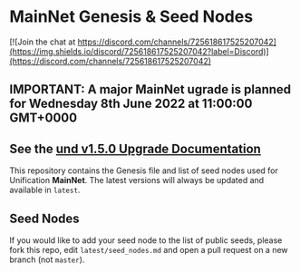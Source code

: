 # MainNet Genesis & Seed Nodes

[![Join the chat at https://discord.com/channels/725618617525207042](https://img.shields.io/discord/725618617525207042?label=Discord)](https://discord.com/channels/725618617525207042)

## IMPORTANT: A major MainNet ugrade is planned for Wednesday 8th June 2022 at 11:00:00 GMT+0000
## See the [und v1.5.0 Upgrade Documentation](042_upgrade.md)

This repository contains the Genesis file and list of seed nodes used for Unification **MainNet**. The latest versions will always be updated and available in `latest`.

## Seed Nodes

If you would like to add your seed node to the list of public seeds, please fork this repo, edit `latest/seed_nodes.md` and open a pull request on a new branch (not `master`).

